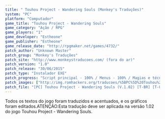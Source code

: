 ```yaml
---
title: " Touhou Project - Wandering Souls (Monkey's Traduções)"
system: "PC"
platform: "Computador"
game_title: "Touhou Project - Wandering Souls"
game_category: "Ação / RPG"
game_players: "1"
game_developer: "Estheone"
game_publisher: "Estheone"
game_release_date: "http://rpgmaker.net/games/4732/"
patch_author: "Unknown Master"
patch_group: "Monkey's Traduções"
patch_site: "http://www.monkeystraducoes.com/ (fora do ar)"
patch_version: "1.0"
patch_release: "30/06/2015"
patch_type: "Instalador EXE"
patch_progress: "Script principal - 100% / Menus - 100% / Magias e técnicas - 100% / Armas e armaduras - 100% / Outros textos - 100% / Acentuação - 100% / Gráficos - 100%"
patch_images: ["http://img.romhackers.org/traducoes/%5BPC%5D%20Touhou%20Project%20-%20Wandering%20Souls%20-%20Monkey's%20Tradu%C3%A7%C3%B5es%20-%201.jpg","http://img.romhackers.org/traducoes/%5BPC%5D%20Touhou%20Project%20-%20Wandering%20Souls%20-%20Monkey's%20Tradu%C3%A7%C3%B5es%20-%202.jpg","http://img.romhackers.org/traducoes/%5BPC%5D%20Touhou%20Project%20-%20Wandering%20Souls%20-%20Monkey's%20Tradu%C3%A7%C3%B5es%20-%203.jpg"]
patch_file: "[PC] Touhou Project - Wandering Souls (V.1.02) [T-BR] [T-Unknown Master G-Monkey's Traduções] [V-1.0 P-100% A-2015].rar"
---
```

Todos os textos do jogo foram traduzidos e acentuados, e os gráficos foram editados.ATENÇÃO:Esta tradução deve ser aplicada na versão 1.02 do jogo Touhou Project - Wandering Souls.